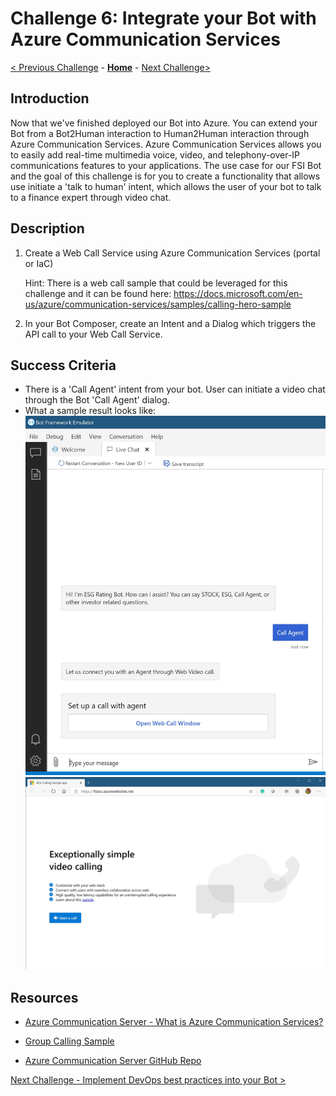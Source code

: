 # Challenge 6: Integrate your Bot with Azure Communication Services
[< Previous Challenge](./Challenge5-FrontEnd.md) - **[Home](../README.md)** - [Next Challenge>](./Challenge7-CICD.md)

## Introduction
Now that we've finished deployed our Bot into Azure. You can extend your Bot from a Bot2Human interaction to Human2Human interaction through Azure Communication Services. Azure Communication Services allows you to easily add real-time multimedia voice, video, and telephony-over-IP communications features to your applications. The use case for our FSI Bot and the goal of this challenge is for you to create a functionality that allows use initiate a 'talk to human' intent, which allows the user of your bot to talk to a finance expert through video chat.
	
## Description
1.	Create a Web Call Service using Azure Communication Services (portal or IaC)

    Hint: There is a web call sample that could be leveraged for this challenge and it can be found here: https://docs.microsoft.com/en-us/azure/communication-services/samples/calling-hero-sample

2. In your Bot Composer, create an Intent and a Dialog which triggers the API call to your Web Call Service.
 
## Success Criteria
* There is a 'Call Agent' intent from your bot. User can initiate a video chat through the Bot 'Call Agent' dialog.
* What a sample result looks like:
![Sample](./Images/Ch6-1.JPG)
![Sample](./Images/Ch6-2.JPG)

## Resources
*	[Azure Communication Server - What is Azure Communication Services?](https://nam06.safelinks.protection.outlook.com/?url=https%3A%2F%2Fdocs.microsoft.com%2Fen-us%2Fazure%2Fcommunication-services%2Foverview&data=04%7C01%7CAnnie.Xu.Dan%40microsoft.com%7C3c9f2316780d4f03254308d8be72ba71%7C72f988bf86f141af91ab2d7cd011db47%7C1%7C0%7C637468747245008647%7CUnknown%7CTWFpbGZsb3d8eyJWIjoiMC4wLjAwMDAiLCJQIjoiV2luMzIiLCJBTiI6Ik1haWwiLCJXVCI6Mn0%3D%7C1000&sdata=LwmhcveRp6vIaopbUKZauFMYlpIc8kyc%2B5QdvwjiuVM%3D&reserved=0)

*	[Group Calling Sample](https://nam06.safelinks.protection.outlook.com/?url=https%3A%2F%2Fdocs.microsoft.com%2Fen-us%2Fazure%2Fcommunication-services%2Fsamples%2Fcalling-hero-sample&data=04%7C01%7CAnnie.Xu.Dan%40microsoft.com%7C3c9f2316780d4f03254308d8be72ba71%7C72f988bf86f141af91ab2d7cd011db47%7C1%7C0%7C637468747245008647%7CUnknown%7CTWFpbGZsb3d8eyJWIjoiMC4wLjAwMDAiLCJQIjoiV2luMzIiLCJBTiI6Ik1haWwiLCJXVCI6Mn0%3D%7C1000&sdata=m0tXKASvI05Rt%2BT%2B9zNzbbkzSXElGMmtzruPKRkymxY%3D&reserved=0)

*	[Azure Communication Server GitHub Repo](https://nam06.safelinks.protection.outlook.com/?url=https%3A%2F%2Fgithub.com%2FAzure%2Fcommunication&data=04%7C01%7CAnnie.Xu.Dan%40microsoft.com%7C3c9f2316780d4f03254308d8be72ba71%7C72f988bf86f141af91ab2d7cd011db47%7C1%7C0%7C637468747245018605%7CUnknown%7CTWFpbGZsb3d8eyJWIjoiMC4wLjAwMDAiLCJQIjoiV2luMzIiLCJBTiI6Ik1haWwiLCJXVCI6Mn0%3D%7C1000&sdata=%2FBY5fUXTTY%2B0WxpVCvcMysWvmhCFXchG8rWVs8F3CMA%3D&reserved=0)





[Next Challenge -  Implement DevOps best practices into your Bot >](./Challenge7-CICD.md)
